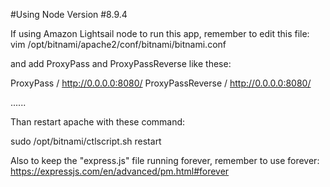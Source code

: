 #Using Node Version #8.9.4

If using Amazon Lightsail node to run this app, remember to edit this file:
vim /opt/bitnami/apache2/conf/bitnami/bitnami.conf

and add ProxyPass and ProxyPassReverse like these:

<VirtualHost default:80>

ProxyPass / http://0.0.0.0:8080/
ProxyPassReverse / http://0.0.0.0:8080/

......

Than restart apache with these command:

sudo /opt/bitnami/ctlscript.sh restart








Also to keep the "express.js" file running forever, remember to use forever: https://expressjs.com/en/advanced/pm.html#forever
